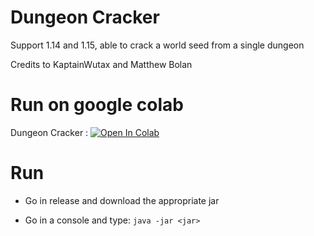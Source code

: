 # Dungeon Cracker

Support 1.14 and 1.15, able to crack a world seed from a single dungeon

Credits to KaptainWutax and Matthew Bolan
# Run on google colab
Dungeon Cracker : [![Open In Colab](https://colab.research.google.com/assets/colab-badge.svg)](https://colab.research.google.com/github/hube12/DungeonCracker/blob/master/Dungeon_cracker.ipynb)
# Run 

- Go in release and download the appropriate jar

- Go in a console and type: `java -jar <jar>`
